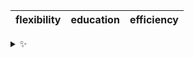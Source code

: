 | flexibility | education | efficiency |
| :---------: | :-------: | :--------: |

<details>
  <summary>✨</summary>
  These words are chosen at random each day. New words will appear here tomorrow morning.
</details>